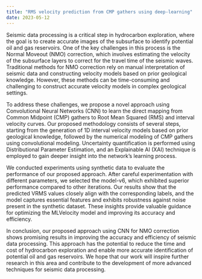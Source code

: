 ```yaml
---
title: "RMS velocity prediction from CMP gathers using deep-learning"
date: 2023-05-12
---
```


Seismic data processing is a critical step in hydrocarbon exploration, where the goal is to create accurate images of the subsurface to identify potential oil and gas reservoirs. One of the key challenges in this process is the Normal Moveout (NMO) correction, which involves estimating the velocity of the subsurface layers to correct for the travel time of the seismic waves. Traditional methods for NMO correction rely on manual interpretation of seismic data and constructing velocity models based on prior geological knowledge. However, these methods can be time-consuming and challenging to construct accurate velocity models in complex geological settings.

To address these challenges, we propose a novel approach using Convolutional Neural Networks (CNN) to learn the direct mapping from Common Midpoint (CMP) gathers to Root Mean Squared (RMS) and interval velocity curves. Our proposed methodology consists of several steps, starting from the generation of 1D interval velocity models based on prior geological knowledge, followed by the numerical modeling of CMP gathers using convolutional modeling. Uncertainty quantification is performed using Distributional Parameter Estimation, and an Explainable AI (XAI) technique is employed to gain deeper insight into the network’s learning process.

We conducted experiments using synthetic data to evaluate the performance of our proposed approach. After careful experimentation with different parameters, we selected the model-v6, which exhibited superior performance compared to other iterations. Our results show that the predicted VRMS values closely align with the corresponding labels, and the model captures essential features and exhibits robustness against noise present in the synthetic dataset. These insights provide valuable guidance for optimizing the MLVelocity model and improving its accuracy and efficiency.

In conclusion, our proposed approach using CNN for NMO correction shows promising results in improving the accuracy and efficiency of seismic data processing. This approach has the potential to reduce the time and cost of hydrocarbon exploration and enable more accurate identification of potential oil and gas reservoirs. We hope that our work will inspire further research in this area and contribute to the development of more advanced techniques for seismic data processing.